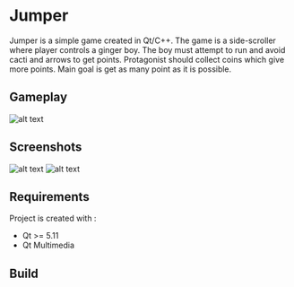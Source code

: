 # Jumper
Jumper is a simple game created in Qt/C++. The game is a side-scroller where player controls
a ginger boy. The boy must attempt to run and avoid cacti and arrows to get points. 
Protagonist should collect coins which give more points. Main goal is get as many point as it is possible.
## Gameplay
![alt text](https://user-images.githubusercontent.com/28188300/100883739-f7ba4400-34b0-11eb-8f50-d89d73c7ea6a.gif)
## Screenshots
![alt text](https://user-images.githubusercontent.com/28188300/100928092-1555d080-34e6-11eb-8001-e98e135eb314.png)
![alt text](https://user-images.githubusercontent.com/28188300/100883792-06a0f680-34b1-11eb-96dd-068bde96f7dc.png)
## Requirements
Project is created with :
* Qt >= 5.11
* Qt Multimedia
## Build
